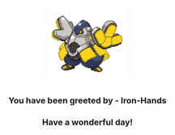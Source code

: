 <p align="center">
    <img src="https://raw.githubusercontent.com/PokeAPI/sprites/master/sprites/pokemon/992.png" width="150" height="150">
</p>
<h3 align="center">You have been greeted by - <b>Iron-Hands</b></h3>
<h3 align="center">Have a wonderful day!</h3>
